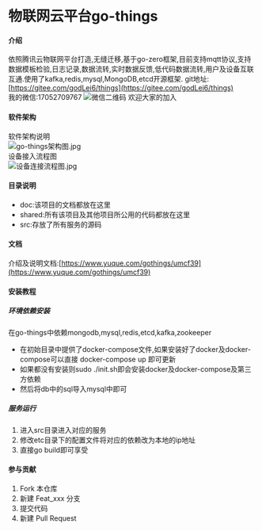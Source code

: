 # 物联网云平台go-things

#### 介绍


依照腾讯云物联网平台打造,无缝迁移,基于go-zero框架,目前支持mqtt协议,支持数据模板检验,日志记录,数据流转,实时数据反馈,低代码数据流转,用户及设备互联互通.使用了kafka,redis,mysql,MongoDB,etcd开源框架.
git地址:[https://gitee.com/godLei6/things](https://gitee.com/godLei6/things)  
我的微信:17052709767
![微信二维码](https://gitee.com/godLei6/things/raw/master/doc/assets/%E5%BE%AE%E4%BF%A1%E4%BA%8C%E7%BB%B4%E7%A0%81.jpg)
欢迎大家的加入


#### 软件架构

软件架构说明  
 ![go-things架构图.jpg](https://gitee.com/godLei6/things/raw/master/doc/assets/go-things%E6%9E%B6%E6%9E%84%E5%9B%BE.jpg)  
设备接入流程图  
![设备连接流程图.jpg](https://gitee.com/godLei6/things/raw/master/doc/assets/%E8%AE%BE%E5%A4%87%E8%BF%9E%E6%8E%A5%E6%B5%81%E7%A8%8B%E5%9B%BE.jpg)


#### 目录说明

- doc:该项目的文档都放在这里
- shared:所有该项目及其他项目所公用的代码都放在这里
- src:存放了所有服务的源码

#### 文档
介绍及说明文档:[https://www.yuque.com/gothings/umcf39](https://www.yuque.com/gothings/umcf39)
​

#### 安装教程
##### 环境依赖安装
在go-things中依赖mongodb,mysql,redis,etcd,kafka,zookeeper
* 在初始目录中提供了docker-compose文件,如果安装好了docker及docker-compose可以直接
docker-compose up 即可更新
* 如果都没有安装则sudo ./init.sh即会安装docker及docker-compose及第三方依赖
* 然后将db中的sql导入mysql中即可

##### 服务运行
1. 进入src目录进入对应的服务
2. 修改etc目录下的配置文件将对应的依赖改为本地的ip地址
3. 直接go build即可享受

#### 参与贡献

1.  Fork 本仓库
2.  新建 Feat_xxx 分支
3.  提交代码
4.  新建 Pull Request


